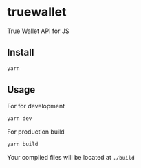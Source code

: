 truewallet
==========

True Wallet API for JS

Install
-------

```bash
yarn
```

Usage
-----

For for development

```bash
yarn dev
```

For production build

```bash
yarn build
```

Your complied files will be located at `./build`